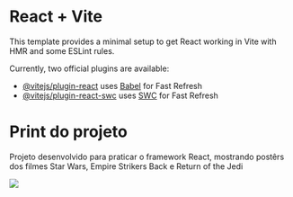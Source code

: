 # React + Vite

This template provides a minimal setup to get React working in Vite with HMR and some ESLint rules.

Currently, two official plugins are available:

- [@vitejs/plugin-react](https://github.com/vitejs/vite-plugin-react/blob/main/packages/plugin-react/README.md) uses [Babel](https://babeljs.io/) for Fast Refresh
- [@vitejs/plugin-react-swc](https://github.com/vitejs/vite-plugin-react-swc) uses [SWC](https://swc.rs/) for Fast Refresh

# Print do projeto
Projeto desenvolvido para praticar o framework React, mostrando postêrs dos filmes Star Wars, Empire Strikers Back e Return of the Jedi

<img src='https://i.imgur.com/HxQ2fKO.png'>
